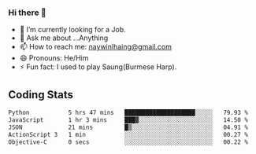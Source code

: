 ### Hi there 👋

- 🔭 I’m currently looking for a Job.
- 💬 Ask me about ...Anything
- 📫 How to reach me: naywinlhaing@gmail.com
- 😄 Pronouns: He/Him
- ⚡ Fun fact: I used to play Saung(Burmese Harp).


## Coding Stats
<!--START_SECTION:waka-->

```txt
Python           5 hrs 47 mins   ████████████████████░░░░░   79.93 %
JavaScript       1 hr 3 mins     ███▓░░░░░░░░░░░░░░░░░░░░░   14.50 %
JSON             21 mins         █▒░░░░░░░░░░░░░░░░░░░░░░░   04.91 %
ActionScript 3   1 min           ░░░░░░░░░░░░░░░░░░░░░░░░░   00.27 %
Objective-C      0 secs          ░░░░░░░░░░░░░░░░░░░░░░░░░   00.22 %
```

<!--END_SECTION:waka-->
